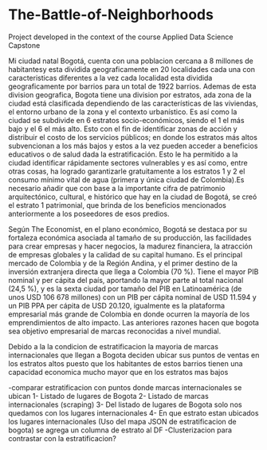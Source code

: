 # The-Battle-of-Neighborhoods
Project developed in the context of the course Applied Data Science Capstone

Mi ciudad natal Bogotá, cuenta con una poblacion cercana a 8 millones de habitantesy esta dividida geograficamente en 20 localidades cada una con caracteristicas diferentes a la vez cada localidad esta dividida geograficamente por barrios para un total de 1922 barrios. Ademas de esta division geografica, Bogota tiene una division por estratos, ada zona de la ciudad está clasificada dependiendo de las características de las viviendas, el entorno urbano de la zona y el contexto urbanístico. Es así como la ciudad se subdivide en 6 estratos socio-económicos, siendo el 1 el más bajo y el 6 el más alto. Esto con el fin de identificar zonas de acción y distribuir el costo de los servicios públicos; en donde los estratos más altos subvencionan a los más bajos y estos a la vez pueden acceder a beneficios educativos o de salud dada la estratificación. Esto le ha permitido a la ciudad identificar rápidamente sectores vulnerables y es así como, entre otras cosas, ha logrado garantizarle gratuitamente a los estratos 1 y 2 el consumo mínimo vital de agua (primera y única ciudad de Colombia).Es necesario añadir que con base a la importante cifra de patrimonio arquitectónico, cultural, e histórico que hay en la ciudad de Bogotá, se creó el estrato 1 patrimonial, que brinda de los beneficios mencionados anteriormente a los poseedores de esos predios.

Según The Economist, en el plano económico, Bogotá se destaca por su fortaleza económica asociada al tamaño de su producción, las facilidades para crear empresas y hacer negocios, la madurez financiera, la atracción de empresas globales y la calidad de su capital humano. Es el principal mercado de Colombia y de la Región Andina, y el primer destino de la inversión extranjera directa que llega a Colombia (70 %). Tiene el mayor PIB nominal y per cápita del país, aportando la mayor parte al total nacional (24,5 %), y es la sexta ciudad por tamaño del PIB en Latinoamérica (de unos USD 106 678 millones) con un PIB per cápita nominal de USD 11.594 y un PIB PPA per cápita de USD 20.120, igualmente es la plataforma empresarial más grande de Colombia en donde ocurren la mayoría de los emprendimientos de alto impacto. Las anteriores razones hacen que bogota sea objetivo empresarial de marcas reconocidas a nivel mundial.

Debido a la la condicion de estratificacion la mayoria de marcas internacionales que llegan a Bogota deciden ubicar sus puntos de ventas en los estratos altos puesto que los habitantes de estos barrios tienen una capacidad economica mucho mayor que en los estratos mas bajos

-comparar estratificacion con puntos donde marcas internacionales se ubican
  1- Listado de lugares de Bogota
  2- Listado de marcas internacionales (scraping)
  3- Del listado de lugares de Bogota solo nos quedamos con los lugares internacionales
  4- En que estrato estan ubicados los lugares internacionales (Uso del mapa JSON de estratificacion de bogota) se agrega un columna de estrato al DF
-Clusterizacion para contrastar con la estratificacion?


